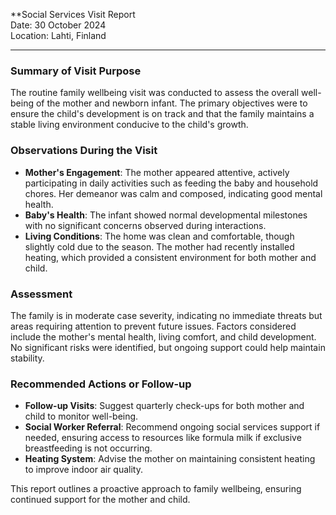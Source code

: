 

**Social Services Visit Report  
Date: 30 October 2024  
Location: Lahti, Finland  

---

### Summary of Visit Purpose  
The routine family wellbeing visit was conducted to assess the overall well-being of the mother and newborn infant. The primary objectives were to ensure the child's development is on track and that the family maintains a stable living environment conducive to the child's growth.

### Observations During the Visit  
- **Mother's Engagement**: The mother appeared attentive, actively participating in daily activities such as feeding the baby and household chores. Her demeanor was calm and composed, indicating good mental health.
- **Baby's Health**: The infant showed normal developmental milestones with no significant concerns observed during interactions.
- **Living Conditions**: The home was clean and comfortable, though slightly cold due to the season. The mother had recently installed heating, which provided a consistent environment for both mother and child.

### Assessment  
The family is in moderate case severity, indicating no immediate threats but areas requiring attention to prevent future issues. Factors considered include the mother's mental health, living comfort, and child development. No significant risks were identified, but ongoing support could help maintain stability.

### Recommended Actions or Follow-up  
- **Follow-up Visits**: Suggest quarterly check-ups for both mother and child to monitor well-being.
- **Social Worker Referral**: Recommend ongoing social services support if needed, ensuring access to resources like formula milk if exclusive breastfeeding is not occurring.
- **Heating System**: Advise the mother on maintaining consistent heating to improve indoor air quality.

This report outlines a proactive approach to family wellbeing, ensuring continued support for the mother and child.